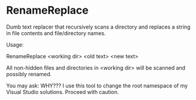 ﻿# RenameReplace

Dumb text replacer that recursively scans a directory and replaces a string in file contents and file/directory names.

Usage:

RenameReplace \<working dir> \<old text> \<new text>

All non-hidden files and directories in \<working dir> will be scanned and possibly renamed.

You may ask: WHY??? I use this tool to change the root namespace of my Visual Studio solutions. 
Proceed with caution.
